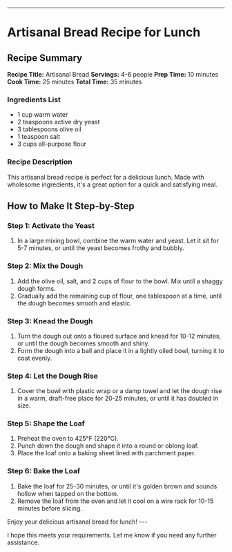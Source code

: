 ---

# Artisanal Bread Recipe for Lunch

## Recipe Summary

**Recipe Title:** Artisanal Bread
**Servings:** 4-6 people
**Prep Time:** 10 minutes
**Cook Time:** 25 minutes
**Total Time:** 35 minutes

### Ingredients List

* 1 cup warm water
* 2 teaspoons active dry yeast
* 3 tablespoons olive oil
* 1 teaspoon salt
* 3 cups all-purpose flour

### Recipe Description

This artisanal bread recipe is perfect for a delicious lunch. Made with wholesome ingredients, it's a great option for a quick and satisfying meal.

## How to Make It Step-by-Step

### Step 1: Activate the Yeast

1. In a large mixing bowl, combine the warm water and yeast. Let it sit for 5-7 minutes, or until the yeast becomes frothy and bubbly.

### Step 2: Mix the Dough

1. Add the olive oil, salt, and 2 cups of flour to the bowl. Mix until a shaggy dough forms.
2. Gradually add the remaining cup of flour, one tablespoon at a time, until the dough becomes smooth and elastic.

### Step 3: Knead the Dough

1. Turn the dough out onto a floured surface and knead for 10-12 minutes, or until the dough becomes smooth and shiny.
2. Form the dough into a ball and place it in a lightly oiled bowl, turning it to coat evenly.

### Step 4: Let the Dough Rise

1. Cover the bowl with plastic wrap or a damp towel and let the dough rise in a warm, draft-free place for 20-25 minutes, or until it has doubled in size.

### Step 5: Shape the Loaf

1. Preheat the oven to 425°F (220°C).
2. Punch down the dough and shape it into a round or oblong loaf.
3. Place the loaf onto a baking sheet lined with parchment paper.

### Step 6: Bake the Loaf

1. Bake the loaf for 25-30 minutes, or until it's golden brown and sounds hollow when tapped on the bottom.
2. Remove the loaf from the oven and let it cool on a wire rack for 10-15 minutes before slicing.

Enjoy your delicious artisanal bread for lunch! ---



I hope this meets your requirements. Let me know if you need any further assistance.